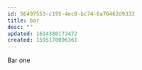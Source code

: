 ```yaml
---
id: 56497553-c195-4ec8-bc74-6a76462d9333
title: bar
desc: ""
updated: 1614380172472
created: 1595170096361
---
```


Bar one

